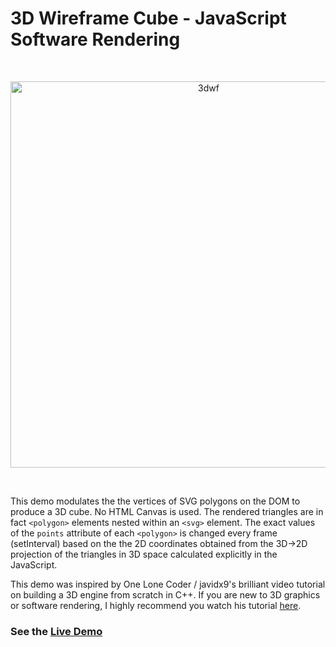 # 3D Wireframe Cube - JavaScript Software Rendering
<br/>
<p align="center">
  <img width="618" alt="3dwf" src="https://github.com/ZeroDayArcade/HTML5-3D-Wireframe-Cube/assets/141867962/a2fabb93-a49f-49ed-9ee9-e3f4c51ceaf1">
</p>

<br/>

This demo modulates the the vertices of SVG polygons on the DOM to produce a 3D cube. No HTML Canvas is used. The rendered triangles are in fact `<polygon>` elements nested within an `<svg>` element. The exact values of the `points` attribute of each `<polygon>` is changed every frame (setInterval) based on the the 2D coordinates obtained from the 3D&rarr;2D projection of the triangles in 3D space calculated explicitly in the JavaScript. 

This demo was inspired by One Lone Coder / javidx9's brilliant video tutorial on building a 3D engine from scratch in C++. If you are new to 3D graphics or software rendering, I highly recommend you watch his tutorial <a target="_blank" href="https://www.youtube.com/watch?v=ih20l3pJoeU">here</a>.

### See the <a href="https://zerodayarcade.com/demos/3d-wireframe">Live Demo</a>
